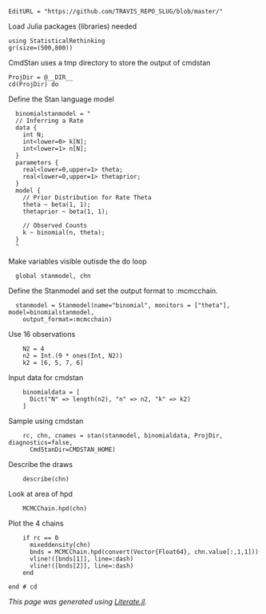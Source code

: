 ```@meta
EditURL = "https://github.com/TRAVIS_REPO_SLUG/blob/master/"
```

Load Julia packages (libraries) needed

```@example clip_06_16s
using StatisticalRethinking
gr(size=(500,800))
```

CmdStan uses a tmp directory to store the output of cmdstan

```@example clip_06_16s; continued = true
ProjDir = @__DIR__
cd(ProjDir) do
```

Define the Stan language model

```@example clip_06_16s; continued = true
  binomialstanmodel = "
  // Inferring a Rate
  data {
    int N;
    int<lower=0> k[N];
    int<lower=1> n[N];
  }
  parameters {
    real<lower=0,upper=1> theta;
    real<lower=0,upper=1> thetaprior;
  }
  model {
    // Prior Distribution for Rate Theta
    theta ~ beta(1, 1);
    thetaprior ~ beta(1, 1);

    // Observed Counts
    k ~ binomial(n, theta);
  }
  "
```

Make variables visible outisde the do loop

```@example clip_06_16s; continued = true
  global stanmodel, chn
```

Define the Stanmodel and set the output format to :mcmcchain.

```@example clip_06_16s; continued = true
  stanmodel = Stanmodel(name="binomial", monitors = ["theta"], model=binomialstanmodel,
    output_format=:mcmcchain)
```

Use 16 observations

```@example clip_06_16s; continued = true
    N2 = 4
    n2 = Int.(9 * ones(Int, N2))
    k2 = [6, 5, 7, 6]
```

Input data for cmdstan

```@example clip_06_16s; continued = true
    binomialdata = [
      Dict("N" => length(n2), "n" => n2, "k" => k2)
    ]
```

Sample using cmdstan

```@example clip_06_16s; continued = true
    rc, chn, cnames = stan(stanmodel, binomialdata, ProjDir, diagnostics=false,
      CmdStanDir=CMDSTAN_HOME)
```

Describe the draws

```@example clip_06_16s; continued = true
    describe(chn)
```

Look at area of hpd

```@example clip_06_16s; continued = true
    MCMCChain.hpd(chn)
```

Plot the 4 chains

```@example clip_06_16s
    if rc == 0
      mixeddensity(chn)
      bnds = MCMCChain.hpd(convert(Vector{Float64}, chn.value[:,1,1]))
      vline!([bnds[1]], line=:dash)
      vline!([bnds[2]], line=:dash)
    end

end # cd
```

*This page was generated using [Literate.jl](https://github.com/fredrikekre/Literate.jl).*

